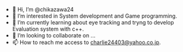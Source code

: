 - 👋 Hi, I’m @chikazawa24
- 👀 I’m interested in System development and Game programming.
- 🌱 I’m currently learning about eye tracking and tryng to develop Evaluation system with c++.
- 💞️ I’m looking to collaborate on ...
- 📫 How to reach me access to charlie24403@yahoo.co.jp.

<!---
chikazawa24/chikazawa24 is a ✨ special ✨ repository because its `README.md` (this file) appears on your GitHub profile.
You can click the Preview link to take a look at your changes.
--->
